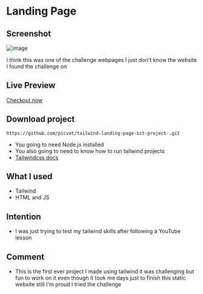 # Landing Page

## Screenshot

![image](https://user-images.githubusercontent.com/87276390/205491252-ab1d0ae6-17f5-42ef-8700-1aa0564d90a0.png)

I think this was one of the challenge webpages I just don't know the website I found the challenge on

## Live Preview
 
  [Checkout now](https://picvet.github.io/tailwind-landing-page-1st-project-/)
 

## Download project
  ```
  https://github.com/picvet/tailwind-landing-page-1st-project-.git
  ```
  
  - You going to need Node.js installed
  - You also going to need to know how to run tailwind projects
  - [Tailwindcss docs](https://tailwindcss.com/docs/installation)

## What I used

  - Tailwind
  - HTML and JS
  
## Intention

  - I was just trying to test my tailwind skills after following a YouTube lesson
  
## Comment
  
  - This is the first ever project I made using tailwind
  it was challenging but fun to work on it even
  though it took me days just to finish this
  static website still I'm proud I tried the challenge
